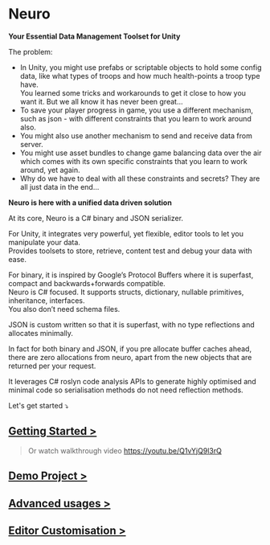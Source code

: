 # Neuro

**Your Essential Data Management Toolset for Unity**

The problem:
- In Unity, you might use prefabs or scriptable objects to hold some config data, like what types of troops and how much health-points a troop type have.   
You learned some tricks and workarounds to get it close to how you want it. But we all know it has never been great…
- To save your player progress in game, you use a different mechanism, such as json - with different constraints that you learn to work around also.
- You might also use another mechanism to send and receive data from server.
- You might use asset bundles to change game balancing data over the air which comes with its own specific constraints that you learn to work around, yet again.
- Why do we have to deal with all these constraints and secrets? They are all just data in the end...

**Neuro is here with a unified data driven solution**

At its core, Neuro is a C# binary and JSON serializer.

For Unity, it integrates very powerful, yet flexible, editor tools to let you manipulate your data.  
Provides toolsets to store, retrieve, content test and debug your data with ease.

For binary, it is inspired by Google’s Protocol Buffers where it is superfast, compact and backwards+forwards compatible.  
Neuro is C# focused. It supports structs, dictionary, nullable primitives, inheritance, interfaces.  
You also don’t need schema files.

JSON is custom written so that it is superfast, with no type reflections and allocates minimally.

In fact for both binary and JSON, if you pre allocate buffer caches ahead, there are zero allocations from neuro, apart from the new objects that are returned per your request.

It leverages C# roslyn code analysis APIs to generate highly optimised and minimal code so serialisation methods do not need reflection methods.

Let's get started ⤵️

## [Getting Started >](Docs/GettingStarted.md)
> Or watch walkthrough video https://youtu.be/Q1vYjQ9l3rQ

## [Demo Project >](Docs/DemoProject.md)

## [Advanced usages >](Docs/AdvancedUsages.md)

## [Editor Customisation >](Docs/EditorCustomisation.md)
